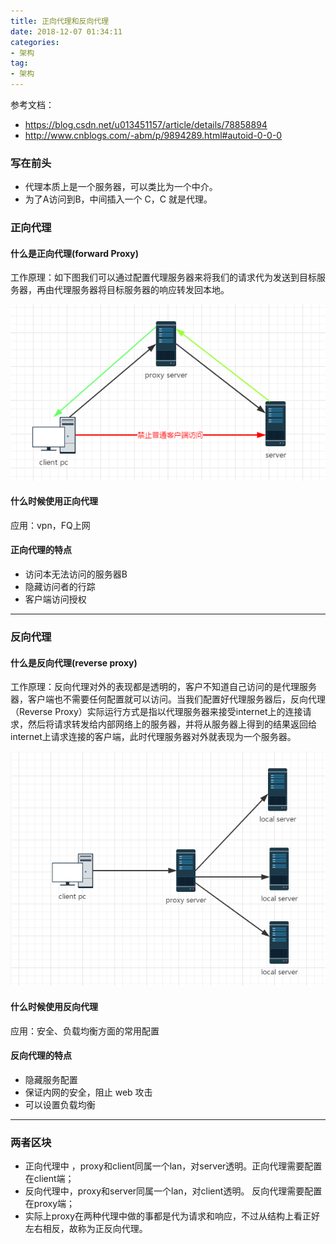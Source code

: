 ```yaml
---
title: 正向代理和反向代理
date: 2018-12-07 01:34:11
categories: 
- 架构
tag: 
- 架构
---
```

参考文档：
- https://blog.csdn.net/u013451157/article/details/78858894
- http://www.cnblogs.com/-abm/p/9894289.html#autoid-0-0-0

### 写在前头
- 代理本质上是一个服务器，可以类比为一个中介。
- 为了A访问到B，中间插入一个 C，C 就是代理。

### 正向代理
#### 什么是正向代理(forward Proxy)
工作原理：如下图我们可以通过配置代理服务器来将我们的请求代为发送到目标服务器，再由代理服务器将目标服务器的响应转发回本地。

![image|549x495](/images/forward-proxy.png)

#### 什么时候使用正向代理
应用：vpn，FQ上网

#### 正向代理的特点
- 访问本无法访问的服务器B
- 隐藏访问者的行踪
- 客户端访问授权

<!--more-->

---

### 反向代理
#### 什么是反向代理(reverse proxy)
工作原理：反向代理对外的表现都是透明的，客户不知道自己访问的是代理服务器，客户端也不需要任何配置就可以访问。当我们配置好代理服务器后，反向代理（Reverse Proxy）实际运行方式是指以代理服务器来接受internet上的连接请求，然后将请求转发给内部网络上的服务器，并将从服务器上得到的结果返回给internet上请求连接的客户端，此时代理服务器对外就表现为一个服务器。

![image|549x495](/images/reverse-proxy.png)
#### 什么时候使用反向代理
应用：安全、负载均衡方面的常用配置

#### 反向代理的特点
- 隐藏服务配置
- 保证内网的安全，阻止 web 攻击
- 可以设置负载均衡

---

### 两者区块
- 正向代理中 ，proxy和client同属一个lan，对server透明。正向代理需要配置在client端；
- 反向代理中，proxy和server同属一个lan，对client透明。 反向代理需要配置在proxy端；
- 实际上proxy在两种代理中做的事都是代为请求和响应，不过从结构上看正好左右相反，故称为正反向代理。